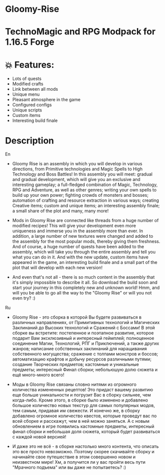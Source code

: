 # Gloomy-Rise

# TechnoMagic and RPG Modpack for 1.16.5 Forge

# 💥 Features:

- Lots of quests
- Modified crafts
- Link between all mods
- Unique menu
- Pleasant atmosphere in the game
- Configured configs
- Unique scripts
- Custom items
- Interesting build finale


# Description

En
- Gloomy Rise is an assembly in which you will develop in various directions, from Primitive technologies and Magic Spells to High Technology and Boss Battles! In this assembly you will meet: gradual and gradual development, which will give you an exclusive and interesting gameplay; a full-fledged combination of Magic, Technology, RPG and Adventure, as well as other genres; writing your own spells to build up your own power; fighting crowds of monsters and bosses; automation of crafting and resource extraction in various ways; creating Creative items; custom and unique items; an interesting assembly finale; a small share of the plot and many, many more!

- Mods in Gloomy Rise are connected like threads from a huge number of modified recipes! This will give your development even more uniqueness and immerse you in the assembly more than ever. In addition, a large number of new textures were changed and added to the assembly for the most popular mods, thereby giving them freshness. And of course, a huge number of quests have been added to the assembly, which will take you through the entire assembly and tell you what you can do in it. And with the new update, custom items have appeared in the game, an interesting build finale and a small part of the plot that will develop with each new version!

- And even that's not all - there is so much content in the assembly that it's simply impossible to describe it all. So download the build soon and start your journey in this completely new and unknown world! Hmm, and will you be able to go all the way to the "Gloomy Rise" or will you not even try? :)

 
Ru
- Gloomy Rise - это сборка в которой Вы будете развиваться в различных направлениях, от Примитивных технологий и Магических Заклинаний до Высоких технологий и Сражений с Боссами! В этой сборке вы встретите: постепенное и поэтапное развитие, которое подарит Вам эксклюзивный и интересный геймплей; полноценное соединение Магии, Технологий, РПГ и Приключений, а также других жанров; написание собственных заклинаний для наращивания собственного могущества; сражение с толпами монстров и боссов; автоматизацию крафтов и добычу ресурсов различными путями; создание Творческих предметов; кастомные и уникальные предметы; интересный Финал сборки; небольюшую долю сюжета и ещё много-много всего!

- Моды в Gloomy Rise связаны словно нитями из огромного количества измененных рецептов! Это придаст вашему развитию еще больше уникальности и погрузит Вас в сборку сильнее, чем когда-либо. Кроме этого, в сборке было изменено и добавлено большое количество новых текстур для самых популярных модов, тем самым, придавая им свежести. И конечно же, в сборку добавлено огромное количество квестов, которые проведут вас по всей сборке и расскажут, чем в ней можно заняться. А с новым обновлением в игре появились кастомные предметы, интересный финал сборки и небольшая доля сюжета, который будет развиваться с каждой новой версией!

- И даже это не всё - в сборке настолько много контента, что описать это все просто невозможно. Поэтому скорее скачивайте сборку и начинайте свое путешествие в этом совершенно новом и неизвестном мире! Хм, а получится ли у вас пройти весь пути "Мрачного подъема" или вы даже не попытаетесь? :)
